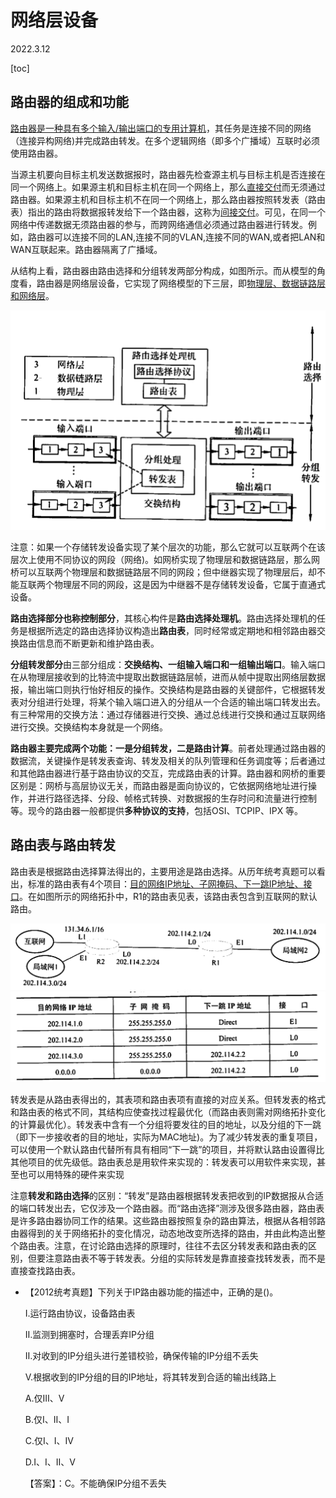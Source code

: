 # 网络层设备

2022.3.12

[toc]

## 路由器的组成和功能

<u>路由器是一种具有多个输入/输出端口的专用计算机</u>，其任务是连接不同的网络（连接异构网络)并完成路由转发。在多个逻辑网络（即多个广播域）互联时必须使用路由器。

当源主机要向目标主机发送数据报时，路由器先检查源主机与目标主机是否连接在同一个网络上。如果源主机和目标主机在同一个网络上，那么<u>直接交付</u>而无须通过路由器。如果源主机和目标主机不在同一个网络上，那么路由器按照转发表（路由表）指出的路由将数据报转发给下一个路由器，这称为<u>间接交付</u>。可见，在同一个网络中传递数据无须路由器的参与，而跨网络通信必须通过路由器进行转发。例如，路由器可以连接不同的LAN,连接不同的VLAN,连接不同的WAN,或者把LAN和WAN互联起来。路由器隔离了广播域。

从结构上看，路由器由路由选择和分组转发两部分构成，如图所示。而从模型的角度看，路由器是网络层设备，它实现了网络模型的下三层，即<u>物理层、数据链路层和网络层</u>。

<img src="resources/路由器.png" alt="路由器" style="zoom:67%;" />

注意：如果一个存储转发设备实现了某个层次的功能，那么它就可以互联两个在该层次上使用不同协议的网段（网络)。如网桥实现了物理层和数据链路层，那么网桥可以互联两个物理层和数据链路层不同的网段；但中继器实现了物理层后，却不能互联两个物理层不同的网段，这是因为中继器不是存储转发设备，它属于直通式设备。

**路由选择部分也称控制部分**，其核心构件是**路由选择处理机**。路由选择处理机的任务是根据所选定的路由选择协议构造出**路由表**，同时经常或定期地和相邻路由器交换路由信息而不断更新和维护路由表。

**分组转发部分**由三部分组成：**交换结构、一组输入端口和一组输出端口**。输入端口在从物理层接收到的比特流中提取出数据链路层帧，进而从帧中提取出网络层数据报，输出端口则执行怡好相反的操作。交换结构是路由器的关键部件，它根据转发表对分组进行处理，将某个输入端口进入的分组从一个合适的输出端口转发出去。有三种常用的交换方法：通过存储器进行交换、通过总线进行交换和通过互联网络进行交换。交换结构本身就是一个网络。

**路由器主要完成两个功能：一是分组转发，二是路由计算**。前者处理通过路由器的数据流，关键操作是转发表查询、转发及相关的队列管理和任务调度等；后者通过和其他路由器进行基于路由协议的交互，完成路由表的计算。路由器和网桥的重要区别是：网桥与高层协议无关，而路由器是面向协议的，它依据网络地址进行操作，并进行路径选择、分段、帧格式转换、对数据报的生存时问和流量进行控制等。现今的路由器一般都提供**多种协议的支持**，包括OSI、TCPIP、IPX 等。

## 路由表与路由转发

路由表是根据路由选择算法得出的，主要用途是路由选择。从历年统考真题可以看出，标准的路由表有4个项目：<u>目的网络IP地址、子网掩码、下一跳IP地址、接口</u>。在如图所示的网络拓扑中，R1的路由表见表，该路由表包含到互联网的默认路由。

<img src="resources/网络拓扑.png" alt="网络拓扑" style="zoom:67%;" />

<img src="resources/路由表.png" alt="网络拓扑" style="zoom:50%;" />

转发表是从路由表得出的，其表项和路由表项有直接的对应关系。但转发表的格式和路由表的格式不同，其结构应使查找过程最优化（而路由表则需对网络拓扑变化的计算最优化）。转发表中含有一个分组将要发往的目的地址，以及分组的下一跳（即下一步接收者的目的地址，实际为MAC地址)。为了减少转发表的重复项目，可以使用一个默认路由代替所有具有相同“下一跳”的项目，并将默认路由设置得比其他项目的优先级低。路由表总是用软件来实现的：转发表可以用软件来实现，甚至也可以用特殊的硬件来实现

注意**转发和路由选择**的区别：“转发”是路由器根据转发表把收到的IP数据报从合适的端口转发出去，它仅涉及一个路由器。而“路由选择”测涉及很多路由器，路由表是许多路由器协同工作的结果。这些路由器按照复杂的路由算法，根据从各相邻路由器得到的关于网络拓扑的变化情况，动态地改变所选择的路由，并由此构造出整个路由表。注意，在讨论路由选择的原理时，往往不去区分转发表和路由表的区别，但要注意路由表不等于转发表。分组的实际转发是靠直接查找转发表，而不是直接查找路由表。

* 【2012统考真题】下列关于IP路由器功能的描述中，正确的是()。

  I.运行路由协议，设备路由表

  Ⅱ.监测到拥塞时，合理丢弃IP分组

  Ⅱ.对收到的IP分组头进行差错校验，确保传输的IP分组不丢失

  V.根据收到的IP分组的目的IP地址，将其转发到合适的输出线路上

  A.仅Ⅲ、V

  B.仅I、Ⅱ、I

  C.仅I、I、IV

  D.I、I、II、V

  【答案】：C。不能确保IP分组不丢失